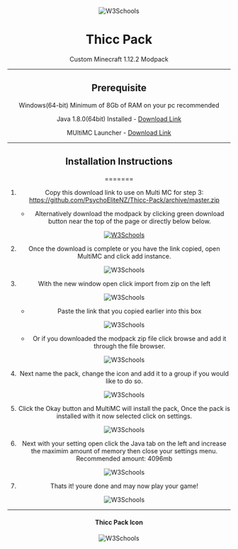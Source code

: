 <center><p><img border="0" alt="W3Schools" src="https://i.imgur.com/PHbdt3d.png"></p>
   
# Thicc Pack
Custom Minecraft 1.12.2 Modpack
- - - - 

## Prerequisite

Windows(64-bit) Minimum of 8Gb of RAM on your pc recommended

Java 1.8.0(64bit) Installed - [Download Link](https://java.com/en/download/manual.jsp)

MUltiMC Launcher - [Download Link](https://multimc.org/#Download)
- - - -

## Installation Instructions

=======
1. Copy this download link to use on Multi MC for step 3: https://github.com/PsychoEliteNZ/Thicc-Pack/archive/master.zip
    * Alternatively download the modpack by clicking green download button near the top of the page or directly below below.
    <p><a href="https://github.com/PsychoEliteNZ/Thicc-Pack/archive/master.zip"><img border="0" alt="W3Schools" src="https://i.imgur.com/OWChfrV.png"></a></p>

2. Once the download is complete or you have the link copied, open MultiMC and click add instance.
    <p><img border="0" alt="W3Schools" src="https://i.imgur.com/BSbmFue.png"></p>

3. With the new window open click import from zip on the left
    </p><img border="0" alt="W3Schools" src="https://i.imgur.com/7whuSr7.png"></p>
    
    * Paste the link that you copied earlier into this box
    </p><img border="0" alt="W3Schools" src="https://i.imgur.com/J2J8KAg.png"></p>
    
    * Or if you downloaded the modpack zip file click browse and add it through the file browser.
    </p><img border="0" alt="W3Schools" src="https://i.imgur.com/yfkgvyr.png">
    
4. Next name the pack, change the icon and add it to a group if you would like to do so.
    </p><img border="0" alt="W3Schools" src="https://i.imgur.com/qfJmHwC.png">

5. Click the Okay button and MultiMC will install the pack, Once the pack is installed with it now selected click on settings.
    </p><img border="0" alt="W3Schools" src="https://i.imgur.com/B41tKDD.png">

6. Next with your setting open click the Java tab on the left and increase the maximim amount of memory then close your settings menu. Recommended amount: 4096mb
    </p><img border="0" alt="W3Schools" src="https://i.imgur.com/NbFLOH3.png">

7. Thats it! youre done and may now play your game!
    </p><img border="0" alt="W3Schools" src="https://i.imgur.com/dtbYnhm.png">
- - - -

#### Thicc Pack Icon
</p><img border="0" alt="W3Schools" src="https://i.imgur.com/Co3CiVt.png">

